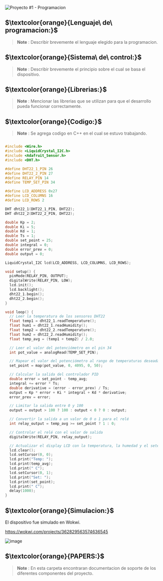 ![Proyecto #1 - Programacion](https://user-images.githubusercontent.com/46485082/231872302-e02cab2e-70a4-4308-81c2-8824a3f705de.png)






## $\textcolor{orange}{Lenguaje\ de\ programacion:}$

> __Note__ : Describir brevemente el lenguaje elegido para la programacion.



## $\textcolor{orange}{Sistema\ de\ control:}$

> __Note__ : Describir brevemente el principio sobre el cual se basa el dispositivo.




## $\textcolor{orange}{Librerias:}$

> __Note__ : Mencionar las librerias que se utilizan para que el desarrollo pueda funcionar correctamente.



## $\textcolor{orange}{Codigo:}$

> __Note__ : Se agrega codigo en C++ en el cual se estuvo trabajando.

```c++

#include <Wire.h>
#include <LiquidCrystal_I2C.h>
#include <Adafruit_Sensor.h>
#include <DHT.h>

#define DHT22_1_PIN 26
#define DHT22_2_PIN 27
#define RELAY_PIN 14
#define TEMP_SET_PIN 34

#define LCD_ADDRESS 0x27
#define LCD_COLUMNS 16
#define LCD_ROWS 2

DHT dht22_1(DHT22_1_PIN, DHT22);
DHT dht22_2(DHT22_2_PIN, DHT22);

double Kp = 2;
double Ki = 5;
double Kd = 1;
double Ts = 1;
double set_point = 25;
double integral = 0;
double error_prev = 0;
double output = 0;

LiquidCrystal_I2C lcd(LCD_ADDRESS, LCD_COLUMNS, LCD_ROWS);

void setup() {
  pinMode(RELAY_PIN, OUTPUT);
  digitalWrite(RELAY_PIN, LOW);
  lcd.init();
  lcd.backlight();
  dht22_1.begin();
  dht22_2.begin();
}

void loop() {
  // Leer la temperatura de los sensores DHT22
  float temp1 = dht22_1.readTemperature();
  float hum1 = dht22_1.readHumidity();
  float temp2 = dht22_2.readTemperature();
  float hum2 = dht22_2.readHumidity();
  float temp_avg = (temp1 + temp2) / 2.0;

  // Leer el valor del potenciómetro en el pin 34
  int pot_value = analogRead(TEMP_SET_PIN);

  // Mapear el valor del potenciómetro al rango de temperaturas deseadas
  set_point = map(pot_value, 0, 4095, 0, 50);

  // Calcular la salida del controlador PID
  double error = set_point - temp_avg;
  integral += error * Ts;
  double derivative = (error - error_prev) / Ts;
  output = Kp * error + Ki * integral + Kd * derivative;
  error_prev = error;

  // Limitar la salida entre 0 y 100
  output = output > 100 ? 100 : output < 0 ? 0 : output;

  // Convertir la salida a un valor de 0 o 1 para el relé
  int relay_output = temp_avg >= set_point ? 1 : 0;

  // Controlar el relé con el valor de salida
  digitalWrite(RELAY_PIN, relay_output);

  // Actualizar el display LCD con la temperatura, la humedad y el seteo
  lcd.clear();
  lcd.setCursor(0, 0);
  lcd.print("Temp: ");
  lcd.print(temp_avg);
  lcd.print(" C");
  lcd.setCursor(0, 1);
  lcd.print("Set: ");
  lcd.print(set_point);
  lcd.print(" C");
  delay(1000);  
}

```




## $\textcolor{orange}{Simulacion:}$

El dispositivo fue simulado en Wokwi.

https://wokwi.com/projects/362829563574636545

![image](https://user-images.githubusercontent.com/46485082/233877863-977bc1a8-0b66-4a6d-8e4f-608715918872.png)



## $\textcolor{orange}{PAPERS:}$

> __Note__ : En esta carpeta encontraran documentacion de soporte de los diferentes componentes del proyecto.

